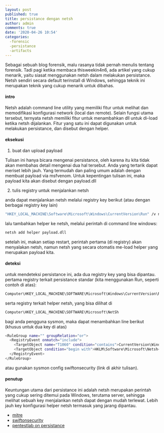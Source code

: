 ```yaml
---
layout: post
published: true
title: persistance dengan netsh
author: admin
comments: true
date: '2020-04-26 10:54'
categories:
  -forensic
  -persistance
  -artifacts
---
```


Sebagai sebuah blog forensik, malu rasanya tidak pernah menulis tentang forensik. Tadi pagi ketika membaca thisweekin4n6, ada artikel yang cukup menarik, yaitu siasat menggunakan netsh dalam melakukan persistance. Netsh sendiri secara default terinstall di Windows, sehingga teknik ini merupakan teknik yang cukup menarik untuk dibahas.

<!--more-->
#### intro
Netsh adalah command line utility yang memiliki fitur untuk melihat dan memodifikasi konfigurasi network (local dan remote). Selain fungsi utama tersebut, ternyata netsh memiliki fitur untuk menambahkan dll untuk di-load ketika netsh dijalankan. Fitur  yang satu ini dapat digunakan untuk melakukan persistance, dan disebut dengan helper.

#### eksekusi

1. buat dan upload payload

  Tulisan ini hanya bicara mengenai persistance, oleh karena itu kita tidak akan membahas detail mengenai dua hal tersebut. Anda yang tertarik dapat meriset lebih jauh. Yang termudah dan paling umum adalah dengan membuat payload via msfvenom. Untuk kepentingan tulisan ini, maka payload kita akan disebut dengan payload.dll


2. tulis registry untuk menjalankan  netsh

  anda dapat menjalankan netsh melalui registry key berikut (atau dengan berbagai registry key lain)
  ```bash
  "HKEY_LOCAL_MACHINE\Software\Microsoft\Windows\CurrentVersion\Run" /v namakey /t REG_SZ /d "C:\Windows\System32\netsh"
  ```

  lalu tambahkan helper ke netsh, melalui perintah di command line windows:
  ```bash
  netsh add helper payload.dll
  ```

setelah ini, makan setiap restart, perintah pertama (di registry) akan menyalakan netsh, namun netsh yang secara otomatis me-load helper yang merupakan payload kita.

#### deteksi
untuk mendeteksi persistance ini, ada dua registry key yang bisa dipantau. pertama registry terkait persistance standar (kita menggunakan Run, seperti contoh di atas):

```bash
Computer\HKEY_LOCAL_MACHINE\SOFTWARE\Microsoft\Windows\CurrentVersion\Run
```

serta registry terkait helper netsh, yang bisa dilihat di
```bash
Computer\HKEY_LOCAL_MACHINE\SOFTWARE\Microsoft\NetSh
```

bagi anda pengguna sysmon, maka dapat menambahkan line berikut (khusus untuk dua key di atas)
```bash
<RuleGroup name="" groupRelation="or">
  <RegistryEvent onmatch="include">
    <TargetObject name="T1060" condition="contains">CurrentVersion\Windows\Run</TargetObject> <!--Windows: [ https://msdn.microsoft.com/en-us/library/jj874148.aspx ] -->
    <TargetObject condition="begin with">HKLM\Software\Microsoft\Netsh</TargetObject> <!--Windows: Netsh helper DLL [ https://attack.mitre.org/wiki/Technique/T1128 ] -->
  </RegistryEvent>
</RuleGroup>
```
atau gunakan sysmon config swiftonsecurity (link di akhir tulisan).

#### penutup
Keuntungan utama dari persistance ini adalah netsh merupakan perintah yang cukup sering ditemui pada Windows, terutama server, sehingga melihat sebuah key menjalankan netsh dapat dengan mudah terlewat. Lebih jauh key konfigurasi helper netsh termasuk yang jarang dipantau.


* [mitre](https://attack.mitre.org/techniques/T1128/)
* [swiftonsecurity](https://github.com/SwiftOnSecurity/sysmon-config/blob/master/sysmonconfig-export.xml)
* [pentestlab on persistance](https://pentestlab.blog/2019/10/29/persistence-netsh-helper-dll/)
